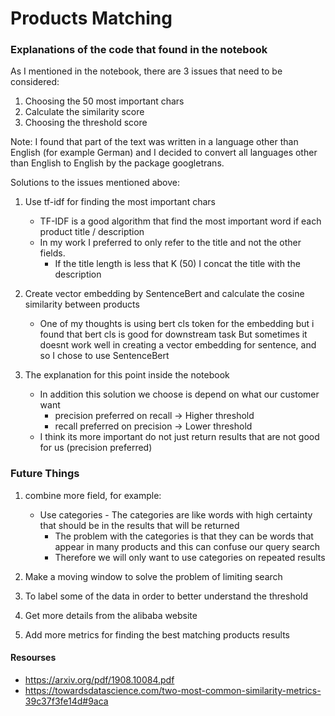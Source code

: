 # Products Matching
### Explanations of the code that found in the notebook
As I mentioned in the notebook, there are 3 issues that need to be considered:
1. Choosing the 50 most important chars
2. Calculate the similarity score
3. Choosing the threshold score

Note: I found that part of the text was written in a language other than English (for example German) and I decided to
 convert all languages other than English to English by the package googletrans.
 
Solutions to the issues mentioned above:
1. Use tf-idf for finding the most important chars
    * TF-IDF is a good algorithm that find the most important word if each product title / description
    * In my work I preferred to only refer to the title and not the other fields.
        * If the title length is less that K (50) I concat the title with the description
        
2. Create vector embedding by SentenceBert and calculate the cosine similarity between products
    * One of my thoughts is using bert cls token for the embedding but i found that bert cls is good for downstream task
      But sometimes it doesnt work well in creating a vector embedding for sentence, and so I chose to use SentenceBert
      
3. The explanation for this point inside the notebook
    * In addition this solution we choose is depend on what our customer want
        * precision preferred on recall -> Higher threshold
        * recall preferred on precision -> Lower threshold
    * I think its more important do not just return results that are not good for us (precision preferred)
           

### Future Things
1. combine more field, for example:
    * Use categories - The categories are like words with high certainty that should be in the results that will be returned
        * The problem with the categories is that they can be words that appear in many
         products and this can confuse our query search
        * Therefore we will only want to use categories on repeated results

2. Make a moving window to solve the problem of limiting search

3. To label some of the data in order to better understand the threshold

4. Get more details from the alibaba website

5. Add more metrics for finding the best matching products results 


#### Resourses
* https://arxiv.org/pdf/1908.10084.pdf
* https://towardsdatascience.com/two-most-common-similarity-metrics-39c37f3fe14d#9aca
